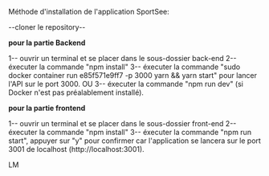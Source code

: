 
Méthode d'installation de l'application SportSee:

--cloner le repository--

__pour la partie Backend__

1-- ouvrir un terminal et se placer dans le sous-dossier back-end
2-- éxecuter la commande "npm install"
3-- éxecuter la commande "sudo docker container run e85f571e9ff7 -p 3000  yarn && yarn start" pour lancer l'API sur le port 3000.
                OU
3-- éxecuter la commande "npm run dev" (si Docker n'est pas préalablement installé).

__pour la partie frontend__

1-- ouvrir un terminal et se placer dans le sous-dossier front-end
2-- éxecuter la commande "npm install"
3-- éxecuter la commande "npm run start", appuyer sur "y" pour confirmer car l'application se lancera sur le port 3001 de localhost (http://localhost:3001).

LM